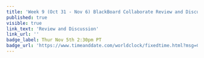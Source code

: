 ```yaml
---
title: 'Week 9 (Oct 31 - Nov 6) BlackBoard Collaborate Review and Discussion'
published: true
visible: true
link_text: 'Review and Discussion'
link_url: ''
badge_label: Thur Nov 5th 2:30pm PT
badge_url: 'https://www.timeanddate.com/worldclock/fixedtime.html?msg=CMPT-363+Review+and+Discussion&iso=20201105T1430&p1=256&am=50'
---
```

